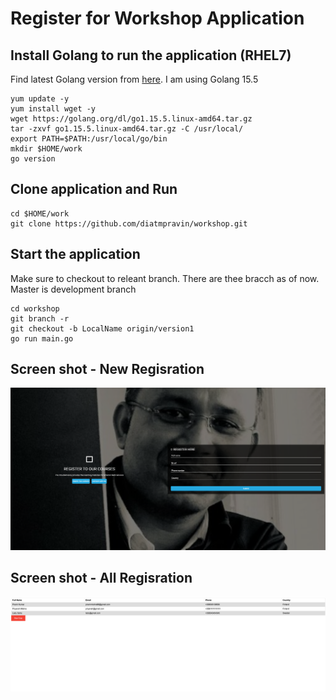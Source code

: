 # Register for Workshop Application

## Install Golang to run the application (RHEL7)

Find latest Golang version from [here](https://golang.org/dl/). I am using Golang 15.5

```
yum update -y
yum install wget -y
wget https://golang.org/dl/go1.15.5.linux-amd64.tar.gz
tar -zxvf go1.15.5.linux-amd64.tar.gz -C /usr/local/
export PATH=$PATH:/usr/local/go/bin
mkdir $HOME/work
go version
```

## Clone application and Run

```
cd $HOME/work
git clone https://github.com/diatmpravin/workshop.git
```

## Start the application

Make sure to checkout to releant branch. There are thee bracch as of now. Master is development branch

```
cd workshop
git branch -r
git checkout -b LocalName origin/version1
go run main.go
```


## Screen shot -  New Regisration

![image info](/public/images/registration.png)

## Screen shot -  All Regisration

![image info](./public/images/all-registration.png)
